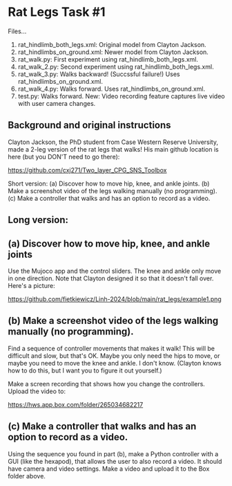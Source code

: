 # Rat Legs Task #1

Files...

1. rat_hindlimb_both_legs.xml: Original model from Clayton Jackson.
2. rat_hindlimbs_on_ground.xml: Newer model from Clayton Jackson.
3. rat_walk.py: First experiment using rat_hindlimb_both_legs.xml.
4. rat_walk_2.py: Second experiment using rat_hindlimb_both_legs.xml.
5. rat_walk_3.py: Walks backward! (Succssful failure!) Uses rat_hindlimbs_on_ground.xml.
6. rat_walk_4.py: Walks forward. Uses rat_hindlimbs_on_ground.xml.
7. test.py: Walks forward. New: Video recording feature captures live video with user camera changes.

## Background and original instructions

Clayton Jackson, the PhD student from Case Western Reserve University, made a 2-leg version of the rat legs that walks! His main github location is here (but you DON'T need to go there):

https://github.com/cxj271/Two_layer_CPG_SNS_Toolbox

Short version: (a) Discover how to move hip, knee, and ankle joints. (b) Make a screenshot video of the legs walking manually (no programming). (c) Make a controller that walks and has an option to record as a video.

## Long version:

## (a) Discover how to move hip, knee, and ankle joints

Use the Mujoco app and the control sliders. The knee and ankle only move in one direction. Note that Clayton designed it so that it doesn't fall over. Here's a picture:

https://github.com/fietkiewicz/Linh-2024/blob/main/rat_legs/example1.png

## (b) Make a screenshot video of the legs walking manually (no programming). 

Find a sequence of controller movements that makes it walk! This will be difficult and slow, but that's OK. Maybe you only need the hips to move, or maybe you need to move the knee and ankle. I don't know. (Clayton knows how to do this, but I want you to figure it out yourself.)

Make a screen recording that shows how you change the controllers. Upload the video to:

https://hws.app.box.com/folder/265034682217

## (c) Make a controller that walks and has an option to record as a video.

Using the sequence you found in part (b), make a Python controller with a GUI (like the hexapod), that allows the user to also record a video. It should have camera and video settings. Make a video and upload it to the Box folder above.
